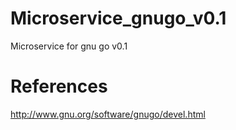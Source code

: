 # Microservice_gnugo_v0.1

Microservice for gnu go v0.1

# References

http://www.gnu.org/software/gnugo/devel.html